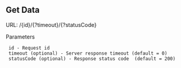 ## Get Data 
    
URL: /{id}/{?timeout}/{?statusCode}

Parameters

     id - Request id
     timeout (optional) - Server response timeout (default = 0)
     statusCode (optional) - Response status code  (default = 200)
